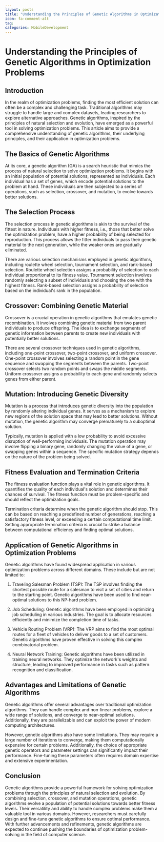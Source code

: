 ```yaml
---
layout: posts
title: "Understanding the Principles of Genetic Algorithms in Optimization Problems"
icon: fa-comment-alt
tag:      
categories: MobileDevelopment
---
```



# Understanding the Principles of Genetic Algorithms in Optimization Problems

## Introduction

In the realm of optimization problems, finding the most efficient solution can often be a complex and challenging task. Traditional algorithms may struggle to handle large and complex datasets, leading researchers to explore alternative approaches. Genetic algorithms, inspired by the principles of natural selection and evolution, have emerged as a powerful tool in solving optimization problems. This article aims to provide a comprehensive understanding of genetic algorithms, their underlying principles, and their application in optimization problems.

## The Basics of Genetic Algorithms

At its core, a genetic algorithm (GA) is a search heuristic that mimics the process of natural selection to solve optimization problems. It begins with an initial population of potential solutions, represented as individuals. Each individual has a set of genes, which encode potential solutions to the problem at hand. These individuals are then subjected to a series of operations, such as selection, crossover, and mutation, to evolve towards better solutions.

## The Selection Process

The selection process in genetic algorithms is akin to the survival of the fittest in nature. Individuals with higher fitness, i.e., those that better solve the optimization problem, have a higher probability of being selected for reproduction. This process allows the fitter individuals to pass their genetic material to the next generation, while the weaker ones are gradually eliminated.

There are various selection mechanisms employed in genetic algorithms, including roulette wheel selection, tournament selection, and rank-based selection. Roulette wheel selection assigns a probability of selection to each individual proportional to its fitness value. Tournament selection involves randomly selecting a subset of individuals and choosing the one with the highest fitness. Rank-based selection assigns a probability of selection based on the individual's rank in the population.

## Crossover: Combining Genetic Material

Crossover is a crucial operation in genetic algorithms that emulates genetic recombination. It involves combining genetic material from two parent individuals to produce offspring. The idea is to exchange segments of genetic information between parents to create new individuals with potentially better solutions.

There are several crossover techniques used in genetic algorithms, including one-point crossover, two-point crossover, and uniform crossover. One-point crossover involves selecting a random point in the gene sequence and swapping the segments between the parents. Two-point crossover selects two random points and swaps the middle segments. Uniform crossover assigns a probability to each gene and randomly selects genes from either parent.

## Mutation: Introducing Genetic Diversity

Mutation is a process that introduces genetic diversity into the population by randomly altering individual genes. It serves as a mechanism to explore new regions of the solution space that may lead to better solutions. Without mutation, the genetic algorithm may converge prematurely to a suboptimal solution.

Typically, mutation is applied with a low probability to avoid excessive disruption of well-performing individuals. The mutation operation may involve flipping a binary gene, randomly changing the value of a gene, or swapping genes within a sequence. The specific mutation strategy depends on the nature of the problem being solved.

## Fitness Evaluation and Termination Criteria

The fitness evaluation function plays a vital role in genetic algorithms. It quantifies the quality of each individual's solution and determines their chances of survival. The fitness function must be problem-specific and should reflect the optimization goals.

Termination criteria determine when the genetic algorithm should stop. This can be based on reaching a predefined number of generations, reaching a satisfactory fitness level, or exceeding a certain computational time limit. Setting appropriate termination criteria is crucial to strike a balance between computational efficiency and finding optimal solutions.

## Application of Genetic Algorithms in Optimization Problems

Genetic algorithms have found widespread application in various optimization problems across different domains. These include but are not limited to:

1. Traveling Salesman Problem (TSP): The TSP involves finding the shortest possible route for a salesman to visit a set of cities and return to the starting point. Genetic algorithms have been used to find near-optimal solutions to this NP-hard problem.

2. Job Scheduling: Genetic algorithms have been employed in optimizing job scheduling in various industries. The goal is to allocate resources efficiently and minimize the completion time of tasks.

3. Vehicle Routing Problem (VRP): The VRP aims to find the most optimal routes for a fleet of vehicles to deliver goods to a set of customers. Genetic algorithms have proven effective in solving this complex combinatorial problem.

4. Neural Network Training: Genetic algorithms have been utilized in training neural networks. They optimize the network's weights and structure, leading to improved performance in tasks such as pattern recognition and classification.

## Advantages and Limitations of Genetic Algorithms

Genetic algorithms offer several advantages over traditional optimization algorithms. They can handle complex and non-linear problems, explore a wide range of solutions, and converge to near-optimal solutions. Additionally, they are parallelizable and can exploit the power of modern computing architectures.

However, genetic algorithms also have some limitations. They may require a large number of iterations to converge, making them computationally expensive for certain problems. Additionally, the choice of appropriate genetic operators and parameter settings can significantly impact their performance. Fine-tuning these parameters often requires domain expertise and extensive experimentation.

## Conclusion

Genetic algorithms provide a powerful framework for solving optimization problems through the principles of natural selection and evolution. By combining selection, crossover, and mutation operations, genetic algorithms evolve a population of potential solutions towards better fitness levels. Their versatility and ability to handle complex problems make them a valuable tool in various domains. However, researchers must carefully design and fine-tune genetic algorithms to ensure optimal performance. With further advancements and refinements, genetic algorithms are expected to continue pushing the boundaries of optimization problem-solving in the field of computer science.